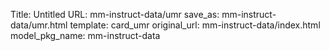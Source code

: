 Title: Untitled
URL: mm-instruct-data/umr
save_as: mm-instruct-data/umr.html
template: card_umr
original_url: mm-instruct-data/index.html
model_pkg_name: mm-instruct-data

